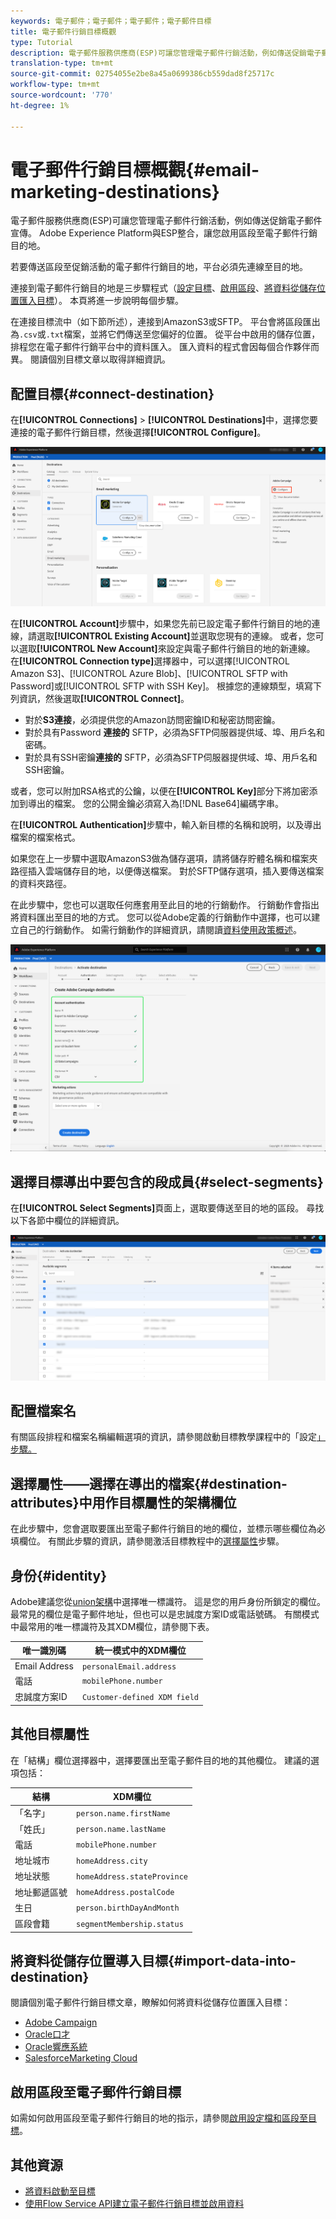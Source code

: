 ```yaml
---
keywords: 電子郵件；電子郵件；電子郵件；電子郵件目標
title: 電子郵件行銷目標概觀
type: Tutorial
description: 電子郵件服務供應商(ESP)可讓您管理電子郵件行銷活動，例如傳送促銷電子郵件促銷活動。
translation-type: tm+mt
source-git-commit: 02754055e2be8a45a0699386cb559dad8f25717c
workflow-type: tm+mt
source-wordcount: '770'
ht-degree: 1%

---
```



# 電子郵件行銷目標概觀{#email-marketing-destinations}

電子郵件服務供應商(ESP)可讓您管理電子郵件行銷活動，例如傳送促銷電子郵件宣傳。 Adobe Experience Platform與ESP整合，讓您啟用區段至電子郵件行銷目的地。

若要傳送區段至促銷活動的電子郵件行銷目的地，平台必須先連線至目的地。

連接到電子郵件行銷目的地是三步驟程式（[設定目標](#connect-destination)、[啟用區段](#select-segments)、[將資料從儲存位置匯入目標](#import-data-into-destination)）。 本頁將進一步說明每個步驟。

在連接目標流中（如下節所述），連接到AmazonS3或SFTP。 平台會將區段匯出為`.csv`或`.txt`檔案，並將它們傳送至您偏好的位置。 從平台中啟用的儲存位置，排程您在電子郵件行銷平台中的資料匯入。 匯入資料的程式會因每個合作夥伴而異。 閱讀個別目標文章以取得詳細資訊。

## 配置目標{#connect-destination}

在&#x200B;**[!UICONTROL Connections]** > **[!UICONTROL Destinations]**&#x200B;中，選擇您要連接的電子郵件行銷目標，然後選擇&#x200B;**[!UICONTROL Configure]**。

![連接到目標](../../assets/catalog/email-marketing/overview/connect-email-marketing.png)

在&#x200B;**[!UICONTROL Account]**&#x200B;步驟中，如果您先前已設定電子郵件行銷目的地的連線，請選取&#x200B;**[!UICONTROL Existing Account]**&#x200B;並選取您現有的連線。 或者，您可以選取&#x200B;**[!UICONTROL New Account]**&#x200B;來設定與電子郵件行銷目的地的新連線。 在&#x200B;**[!UICONTROL Connection type]**&#x200B;選擇器中，可以選擇[!UICONTROL Amazon S3]、[!UICONTROL Azure Blob]、[!UICONTROL SFTP with Password]或[!UICONTROL SFTP with SSH Key]。 根據您的連線類型，填寫下列資訊，然後選取&#x200B;**[!UICONTROL Connect]**。

- 對於&#x200B;**S3連接**，必須提供您的Amazon訪問密鑰ID和秘密訪問密鑰。
- 對於具有Password **連接的** SFTP，必須為SFTP伺服器提供域、埠、用戶名和密碼。
- 對於具有SSH密鑰&#x200B;**連接的** SFTP，必須為SFTP伺服器提供域、埠、用戶名和SSH密鑰。

或者，您可以附加RSA格式的公鑰，以便在&#x200B;**[!UICONTROL Key]**&#x200B;部分下將加密添加到導出的檔案。 您的公開金鑰必須寫入為[!DNL Base64]編碼字串。

在&#x200B;**[!UICONTROL Authentication]**&#x200B;步驟中，輸入新目標的名稱和說明，以及導出檔案的檔案格式。

如果您在上一步驟中選取AmazonS3做為儲存選項，請將儲存貯體名稱和檔案夾路徑插入雲端儲存目的地，以便傳送檔案。 對於SFTP儲存選項，插入要傳送檔案的資料夾路徑。

在此步驟中，您也可以選取任何應套用至此目的地的行銷動作。 行銷動作會指出將資料匯出至目的地的方式。 您可以從Adobe定義的行銷動作中選擇，也可以建立自己的行銷動作。 如需行銷動作的詳細資訊，請閱讀[資料使用政策概述](../../../data-governance/policies/overview.md)。

![電子郵件設定步驟](../../assets/catalog/email-marketing/overview/email-setup-step.png)

## 選擇目標導出中要包含的段成員{#select-segments}

在&#x200B;**[!UICONTROL Select Segments]**&#x200B;頁面上，選取要傳送至目的地的區段。 尋找以下各節中欄位的詳細資訊。

![選取區段](../../assets/common/email-select-segments.png)

## 配置檔案名

有關區段排程和檔案名稱編輯選項的資訊，請參閱啟動目標教學課程中的「設定[」步驟。](../../ui/activate-destinations.md#configure)

## 選擇屬性——選擇在導出的檔案{#destination-attributes}中用作目標屬性的架構欄位

在此步驟中，您會選取要匯出至電子郵件行銷目的地的欄位，並標示哪些欄位為必填欄位。
有關此步驟的資訊，請參閱激活目標教程中的[選擇屬性](../../ui/activate-destinations.md#select-attributes)步驟。

## 身份{#identity}

Adobe建議您從[union架構](../../../profile/home.md#profile-fragments-and-union-schemas)中選擇唯一標識符。 這是您的用戶身份所鎖定的欄位。 最常見的欄位是電子郵件地址，但也可以是忠誠度方案ID或電話號碼。 有關模式中最常用的唯一標識符及其XDM欄位，請參閱下表。

| 唯一識別碼 | 統一模式中的XDM欄位 |
----------------- | ---------------------------
| Email Address | `personalEmail.address` |
| 電話 | `mobilePhone.number` |
| 忠誠度方案ID | `Customer-defined XDM field` |

## 其他目標屬性

在「結構」欄位選擇器中，選擇要匯出至電子郵件目的地的其他欄位。 建議的選項包括：

| 結構 | XDM欄位 |
------ | ---------
| 「名字」 | `person.name.firstName` |
| 「姓氏」 | `person.name.lastName` |
| 電話 | `mobilePhone.number` |
| 地址城市 | `homeAddress.city` |
| 地址狀態 | `homeAddress.stateProvince` |
| 地址郵遞區號 | `homeAddress.postalCode` |
| 生日 | `person.birthDayAndMonth` |
| 區段會籍 | `segmentMembership.status` |

## 將資料從儲存位置導入目標{#import-data-into-destination}

閱讀個別電子郵件行銷目標文章，瞭解如何將資料從儲存位置匯入目標：

- [Adobe Campaign](./adobe-campaign.md#import-data-into-campaign)
- [Oracle口才](./oracle-eloqua.md#import-data-into-eloqua)
- [Oracle響應系統](./oracle-responsys.md#import-data-into-responsys)
- [SalesforceMarketing Cloud](./salesforce-marketing-cloud.md#import-data-into-salesforce)

## 啟用區段至電子郵件行銷目標

如需如何啟用區段至電子郵件行銷目的地的指示，請參閱[啟用設定檔和區段至目標](../../ui/activate-destinations.md)。

## 其他資源

- [將資料啟動至目標](../../ui/activate-destinations.md)
- [使用Flow Service API建立電子郵件行銷目標並啟用資料](../../api/email-marketing.md)